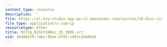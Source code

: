 ```yaml
---
content_type: resource
description: ''
file: https://ol-ocw-studio-app-qa.s3.amazonaws.com/courses/18-01sc-single-variable-calculus-fall-2010/16a88af97ab195ee47d3c983c24489a6_MIT18_01SCF10Rec_35_300k.srt
file_type: application/x-subrip
resourcetype: Other
title: MIT18_01SCF10Rec_35_300k.srt
uid: 16a88af9-7ab1-95ee-47d3-c983c24489a6
---
```

